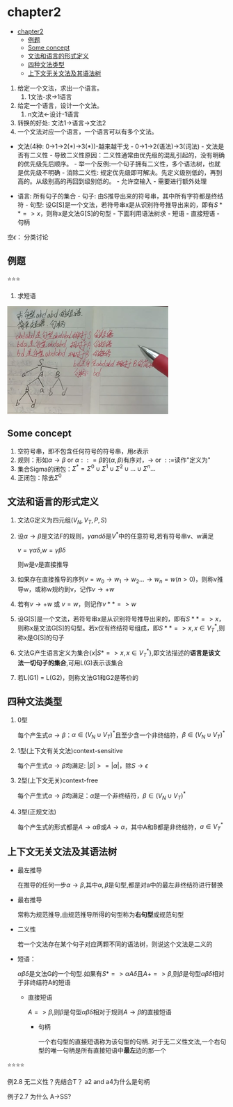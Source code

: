# chapter2

- [chapter2](#chapter2)
  - [例题](#例题)
  - [Some concept](#some-concept)
  - [文法和语言的形式定义](#文法和语言的形式定义)
  - [四种文法类型](#四种文法类型)
  - [上下文无关文法及其语法树](#上下文无关文法及其语法树)

1. 给定一个文法，求出一个语言。
   1. 1文法-求->1语言
2. 给定一个语言，设计一个文法。
   1. n文法<-设计-1语言
3. 转换的好处: 文法1->语言->文法2
4. 一个文法对应一个语言，一个语言可以有多个文法。

- 文法(4种: 0->1->2(\*)->3(\*))-越来越干戈
      - 0->1->2(语法)->3(词法)
      - 文法是否有二义性
          - 导致二义性原因：二义性通常由优先级的混乱引起的，没有明确的优先级先后顺序。
          - 举一个反例:一个句子拥有二义性，多个语法树，也就是优先级不明确
          - 消除二义性: 规定优先级即可解决。先定义级别低的，再到高的。从级别高的再回到级别低的。
      - 允许空输入
          - 需要进行额外处理

- 语言: 所有句子的集合
      - 句子: 由S推导出来的符号串，其中所有字符都是终结符
      - 句型: 设G[S]是一个文法，若符号串x是从识别符号推导出来的，即有$S**=>x$，则称x是文法G[S]的句型
          - 下面利用语法树求
              - 短语
                  - 直接短语
                    - 句柄

空$\epsilon$： 分类讨论

## 例题

⭐⭐⭐

1. 求短语

![20220602220141](https://raw.githubusercontent.com/Logible/Image/main/note_image/20220602220141.png)

## Some concept

1. 空符号串，即不包含任何符号的符号串，用$\varepsilon$表示
2. 规则：形如$\alpha \to \beta$ or $\alpha :: = \beta$的$(\alpha,\beta)$有序对，$\to$ or $::=$读作"定义为"
3. 集合Sigma的闭包：$\Sigma^* = \Sigma^0 \cup \Sigma^1 \cup \Sigma^2 \cup \dots \cup \Sigma^n \dots$
4. 正闭包：除去$\Sigma^0$

## 文法和语言的形式定义

1. 文法G定义为四元组$(V_N,V_T,P,S)$
2. 设$\alpha \to \beta$是文法F的规则，$\gamma and \delta$是$V^*$中的任意符号,若有符号串v、w满足

   $v = \gamma \alpha \delta$,$w = \gamma \beta \delta$

   则w是v是直接推导

3. 如果存在直接推导的序列$v=w_0 \to w_1 \to w_2 \dots \to w_n = w(n>0)$，则称v推导w，或称w规约到v，记作$v \to +w$

4. 若有$v \to+ w$ 或 $v=w$，则记作$v **=> w$
5. 设G[S]是一个文法，若符号串x是从识别符号推导出来的，即有$S**=>x$，则称x是文法G[S]的句型。若x仅有终结符号组成，即$S**=>x,x\in {V_T}^*$,则称x是G[S]的句子
6. 文法G产生语言定义为集合$\{x|S*=>x, x\in {V_T}^*\}$,即文法描述的**语言是该文法一切句子的集合**,可用L(G)表示该集合
7. 若L(G1) = L(G2)，则称文法G1和G2是等价的

## 四种文法类型

1. 0型

    每个产生式$\alpha \to \beta$：$\alpha \in (V_N \cup V_T)^*$且至少含一个非终结符，$\beta \in (V_N \cup V_T)^*$

2. 1型(上下文有关文法)context-sensitive

    每个产生式$\alpha \to \beta$均满足: $|\beta|>=| \alpha|$，除$S\to \epsilon$

3. 2型(上下文无关)context-free

    每个产生式$\alpha \to \beta$均满足：$\alpha$是一个非终结符，$\beta \in (V_N \cup V_T)^*$

4. 3型(正规文法)

    每个产生式的形式都是$A \to \alpha B$或$A \to \alpha$，其中A和B都是非终结符，$a\in {V_T}^*$

## 上下文无关文法及其语法树

- 最左推导

    在推导的任何一步$\alpha \to \beta$,其中$\alpha,\beta$是句型,都是对a中的最左非终结符进行替换

- 最右推导

    常称为规范推导,由规范推导所得的句型称为**右句型**或规范句型

- 二义性

    若一个文法存在某个句子对应两颗不同的语法树，则说这个文法是二义的

- 短语：

    $\alpha\beta\delta$是文法G的一个句型.如果有$S*=>\alpha A\delta$且$A+=>\beta$,则$\beta$是句型$\alpha\beta\delta$相对于非终结符A的短语

  - 直接短语

    $A=>\beta$,则$\beta$是句型$\alpha\beta\delta$相对于规则$A \to \beta$的直接短语

    - 句柄

        一个右句型的直接短语称为该句型的句柄. 对于无二义性文法,一个右句型的唯一句柄是所有直接短语中**最左**边的那一个

⭐⭐⭐⭐

例2.8 无二义性？先结合T？ a2 and a4为什么是句柄

例子2.7 为什么 A->SS?

